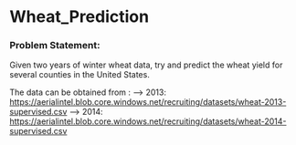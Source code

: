 # Wheat_Prediction

### Problem Statement:
Given two years of winter wheat data, try and predict the wheat yield for several counties in the United States.

The data can be obtained from :
--> 2013: https://aerialintel.blob.core.windows.net/recruiting/datasets/wheat-2013-supervised.csv
--> 2014: https://aerialintel.blob.core.windows.net/recruiting/datasets/wheat-2014-supervised.csv

